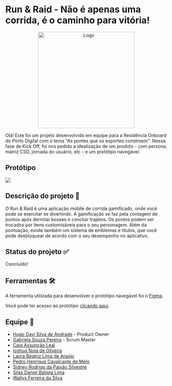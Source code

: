 # Run & Raid - Não é apenas uma corrida, é o caminho para vitória!

<div align="center">
  <img alt="Logo" height="300" width="300" src="https://user-images.githubusercontent.com/120505949/208316238-18203059-bca4-40d3-afb4-ab818dd4085c.png">
</div>

Olá! Este foi um projeto desenvolvido em equipe para a Residência Onboard do Porto Digital com o tema "As pontes que os esportes constroem". Nessa fase de Kick Off, foi nos pedido a idealização de um produto - com persona, matriz CSD, jornada do usuário, etc - e um protótipo navegável.

## Protótipo
<div>
  <img src="https://user-images.githubusercontent.com/120505949/208320123-a5632e08-3158-4640-bde2-0219cf53a12a.png">
</div> 

## Descrição do projeto 📝
O Run & Raid é uma aplicação mobile de corrida gamificado, onde você pode se exercitar se divertindo. A gamificação se faz pela contagem de pontos após derrotar bosses e concluir trajetos. Os pontos podem ser trocados por itens customisáveis para o seu personagem. Além da pontuação, existe também um sistema de emblemas e títulos, que você pode desbloquear de acordo com o seu desempenho no aplicativo.

## Status do projeto ✅
Concluído!

## Ferramentas 🛠️
A ferramenta utilizada para desenvolver o protótipo navegável foi o [Figma](https://www.figma.com/).

Você pode ter acesso ao protótipo [clicando aqui](https://www.figma.com/proto/Lsd7kUpaIOiYNdUiIqM23O/Run-%26-Raid-v1?node-id=429%3A27&scaling=scale-down&page-id=0%3A1&starting-point-node-id=429%3A27).

## Equipe 👥
- [Hugo Davi Silva de Andrade](https://www.linkedin.com/in/hugo-davi-silva-de-andrade-b12448249/) - Product Owner
- [Gabriela Souza Pereira](https://www.linkedin.com/in/gabi-sp/) - Scrum Master
- [Caio Assunção Leal](https://www.linkedin.com/in/caio-leal-513556248/)
- [Ioshua Noia de Oliveira](https://www.linkedin.com/in/ioshua-noia-06344a251/)
- [Laura Beatriz Lima de Araújo](https://www.linkedin.com/in/laura-lima-araujo/)
- [Pedro Henrique Cavalcante de Melo](https://www.linkedin.com/in/pedro-henrique-2b21301b5/)
- [Sidney Rodrigo da Paixão Silvestre](https://www.linkedin.com/in/sidney-rodrigo-da-paixão-silvestre-824582251/)
- [Silas Daniel Batista Lima](https://www.linkedin.com/in/silasdanielb/)
- [Wallys Ferreira da Silva](https://www.linkedin.com/in/wallys-ferreira-a16b8417b/)
